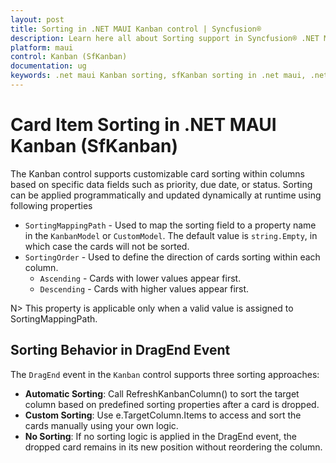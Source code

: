 ```yaml
---
layout: post
title: Sorting in .NET MAUI Kanban control | Syncfusion®
description: Learn here all about Sorting support in Syncfusion® .NET MAUI Kanban (SfKanban) control and more.
platform: maui
control: Kanban (SfKanban)
documentation: ug
keywords: .net maui Kanban sorting, sfKanban sorting in .net maui, .net maui Kanban sorting support.
---
```


# Card Item Sorting in .NET MAUI Kanban (SfKanban)

The Kanban control supports customizable card sorting within columns based on specific data fields such as priority, due date, or status. Sorting can be applied programmatically and updated dynamically at runtime using following properties

* `SortingMappingPath` - Used to map the sorting field to a property name in the `KanbanModel` or `CustomModel`. The default value is `string.Empty`, in which case the cards will not be sorted.
* `SortingOrder` - Used to define the direction of cards sorting within each column.
   * `Ascending` - Cards with lower values appear first.
   * `Descending` - Cards with higher values appear first. 

N> This property is applicable only when a valid value is assigned to SortingMappingPath.

## Sorting Behavior in DragEnd Event

The `DragEnd` event in the `Kanban` control supports three sorting approaches:

* **Automatic Sorting**: Call RefreshKanbanColumn() to sort the target column based on predefined sorting properties after a card is dropped.
* **Custom Sorting**: Use e.TargetColumn.Items to access and sort the cards manually using your own logic.
* **No Sorting**: If no sorting logic is applied in the DragEnd event, the dropped card remains in its new position without reordering the column.